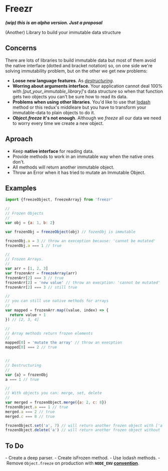 # Freezr

***(wip) this is an alpha version. Just a proposal***

(Another) Library to build your immutable data structure

## Concerns

There are lots of libraries to build immutable data but most of them avoid the native interface (dotted and bracket notation) so, on one side we're solving immutability problem, but on the other we get new problems:

- **Loose new language features**. As *[destructuring](https://babeljs.io/docs/learn-es2015/#destructuring)*.
- **Worring about arguments interface**. Your application cannot deal 100% with *[put_your_immutable_library]*'s data structure so when that function gets two objects you can't be sure how to read its data.
- **Problems when using other libraries**. You'd like to use that [lodash](https://www.npmjs.com/package/lodash) method or this redux's middleare but you have to transform your immutable-data to plain objects to do it.
- ***Object.freeze* it's not enough**. Although we *freeze* all our data we need to worry every time we create a new object.

## Aproach

- Keep **native interface** for reading data.
- Provide methods to work in an immutable way when the native ones don't.
- All methods will return another immutable object.
- Throw an Error when it has tried to mutate an Immutable Object.

## Examples

```js
import {freezeObject, freezeArray} from 'freezr'

//
// Frozen Objects
//
var obj = {a: 1, b: 2}

var frozenObj = freezeObject(obj) // fozenObj is immutable

frozenObj.a = 3 // throw an exeception because: 'cannot be mutated'
frozenObj.a === 1 // true

//
// Frozen Arrays.
//
var arr = [1, 2, 3]
var frozenArr = freezeArray(arr)
frozenArr[2] === 3 // true
frozenArr[2] = 'new value' // throw an execption: 'cannot be mutated'
frozenArr[2] === 3 // still true

//
// you can still use native methods for arrays
//
var mapped = frozenArr.map((value, index) => {
  return value + 1
}) // [2, 3, 4]

//
// Array methods return frozen elements
//
mapped[0] = 'mutate the array' // throw an execption
mapped[0] === 2 // true


//
// Destructuring
//
var {a} = frozenObj
a === 1 // true

//
// With objects you can: merge, set, delete
//
var merged = frozenObject.merge({a: 2, c: 8})
frozenObject.a === 1 // true
merged.a === 2 // true
merged.c === 8 // true

frozenObject.set('a', 7) // will return another frozen object with ['a'] === 7
frozenObject.delete('a') // will return another frozen object without 'a'

```

## To Do

- Create a deep parser.
- Create isFrozen method.
- Use lodash methods.
- Remove `Object.freeze` on production with **`NODE_ENV` [convention](https://nodejs.org/docs/latest/api/process.html#process_process_env)**.
